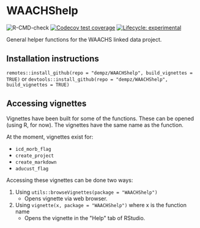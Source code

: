 # WAACHShelp

![R-CMD-check](https://github.com/dempz/WAACHShelp/actions/workflows/R-CMD-check.yaml/badge.svg)
[![Codecov test coverage](https://codecov.io/gh/dempz/WAACHShelp/graph/badge.svg)](https://app.codecov.io/gh/dempz/WAACHShelp)
[![Lifecycle: experimental](https://img.shields.io/badge/lifecycle-experimental-orange.svg)](https://lifecycle.r-lib.org/articles/stages.html#experimental)


General helper functions for the WAACHS linked data project.

## Installation instructions

`remotes::install_github(repo = "dempz/WAACHShelp", build_vignettes = TRUE)` or `devtools::install_github(repo = "dempz/WAACHShelp", build_vignettes = TRUE)`

## Accessing vignettes

Vignettes have been built for some of the functions. These can be opened (using R, for now). The vignettes have the same name as the function.

At the moment, vignettes exist for:

+ `icd_morb_flag`
+ `create_project`
+ `create_markdown`
+ `aducust_flag`

Accessing these vignettes can be done two ways:

1) Using `utils::browseVignettes(package = "WAACHShelp")`
     + Opens vignette via web browser.
3) Using `vignette(x, package = "WAACHShelp")` where x is the function name
     + Opens the vignette in the "Help" tab of RStudio.
